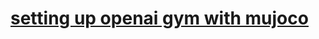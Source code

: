 # [setting up openai gym with mujoco](https://www.andrewszot.com/blog/machine_learning/reinforcement_learning/gym_with_mujoco)
